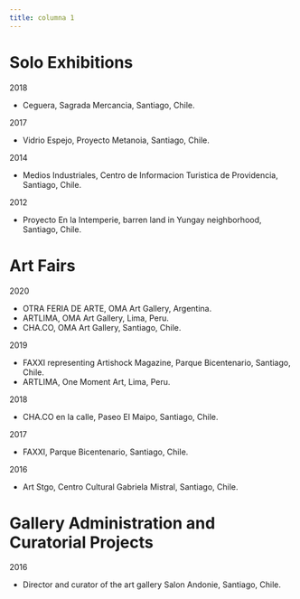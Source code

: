 ```yaml
---
title: columna 1
---
```


# Solo Exhibitions

2018
* Ceguera, Sagrada Mercancia, Santiago, Chile.

2017
* Vidrio Espejo, Proyecto Metanoia, Santiago, Chile.

2014
* Medios Industriales, Centro de Informacion Turistica de Providencia, Santiago, Chile.

2012
* Proyecto En la Intemperie, barren land in Yungay neighborhood, Santiago, Chile.

# Art Fairs

2020
* OTRA FERIA DE ARTE, OMA Art Gallery, Argentina.
* ARTLIMA, OMA Art Gallery, Lima, Peru.
* CHA.CO, OMA Art Gallery, Santiago, Chile.

2019
* FAXXI representing Artishock Magazine, Parque Bicentenario, Santiago, Chile.
* ARTLIMA, One Moment Art, Lima, Peru.

2018
* CHA.CO en la calle, Paseo El Maipo, Santiago, Chile.

2017
* FAXXI, Parque Bicentenario, Santiago, Chile.

2016
* Art Stgo, Centro Cultural Gabriela Mistral, Santiago, Chile.

# Gallery Administration and Curatorial Projects

2016
* Director and curator of the art gallery Salon Andonie, Santiago, Chile.